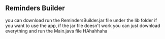 ## Reminders Builder
you can download run the RemindersBuilder.jar file under the lib folder if you want to use the app, 
if the jar file doesn't work you can just download everything and run the Main.java file HAhahhaha
